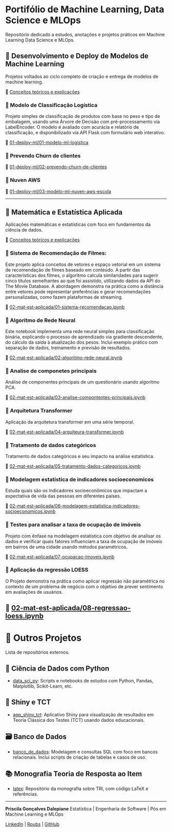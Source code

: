 # Portifólio de Machine Learning, Data Science e MLOps

Repositório dedicado a estudos, anotações e projetos práticos em Machine Learning Data Science e MLOps. 

## 📂 Desenvolvimento e Deploy de Modelos de Machine Learning
Projetos voltados ao ciclo completo de criação e entrega de modelos de machine learning.

📘 [Conceitos teóricos e explicações](01-deploy-ml/conceitos)

### 🔎 Modelo de Classificação Logística

Projeto simples de classificação de produtos com base no peso e tipo de embalagem, usando uma Árvore de Decisão com pré-processamento via LabelEncoder. O modelo é avaliado com acurácia e relatório de classificação, e disponibilizado via API Flask com formulário web interativo.

📁 [01-deploy-ml/01-modelo-ml-logistica](01-deploy-ml/01-modelo-ml-logistica)

### 🔎 Prevendo Churn de clientes

📁 [01-deploy-ml/02-prevendo-churn-de-clientes](01-deploy-ml/02-prevendo-churn-de-clientes)

### 🔎 Nuven AWS

📁 [01-deploy-ml/03-modelo-ml-nuven-aws-escola](01-deploy-ml/03-modelo-ml-nuven-aws-escola)

------------------------------------------------------------------------------------------------------------------------------------------------
## 📂 Matemática e Estatística Aplicada
Aplicações matemáticas e estatísticas com foco em fundamentos da ciência de dados.

📘 [Conceitos teóricos e explicações](02-mat-est-aplicada/conceitos)

### 🔎 Sistema de Recomendação de Filmes:  
Este projeto aplica conceitos de vetores e espaço vetorial em um sistema de recomendação de filmes baseado em conteúdo. A partir das características dos filmes, o algoritmo calcula similaridades para sugerir cinco títulos semelhantes ao que foi assistido, utilizando dados da API do The Movie Database. A abordagem demonstra na prática como a distância entre vetores pode representar preferências e gerar recomendações personalizadas, como fazem plataformas de streaming.
  
📁 [02-mat-est-aplicada/01-sistema-recomendacao.ipynb](02-mat-est-aplicada/01-sistema-recomendacao.ipynb)

### 🔎 Algoritmo de Rede Neural

Este notebook implementa uma rede neural simples para classificação binária, explicando o processo de aprendizado via gradiente descendente, do cálculo da saída à atualização dos pesos. Inclui exemplo prático com separação de dados, treinamento e previsão de resultados.

📁 [02-mat-est-aplicada/02-algoritmo-rede-neural.ipynb](02-mat-est-aplicada/02-algoritmo-rede-neural.ipynb)

### 🔎 Analise de componetes principais

Análise de componentes principais de um questionário usando algoritmo PCA.

📁 [02-mat-est-aplicada/03-analise-compontentes-principais.ipynb](02-mat-est-aplicada/03-analise-compontentes-principais.ipynb)

### 🔎 Arquitetura Transformer

Aplicação da arquitetura transformer em uma série temporal.

📁 [02-mat-est-aplicada/04-arquiteura-transformer.ipynb](02-mat-est-aplicada/04-arquiteura-transformer.ipynb)

### 🔎 Tratamento de dados categóricos

Tratamento de dados categóricos e seu impacto na análise estatística.

📁 [02-mat-est-aplicada/05-tratamento-dados-categoricos.ipynb](02-mat-est-aplicada/05-tratamento-dados-categoricos.ipynb)

### 🔎 Modelagem estatística de indicadores socioeconomicos

Estuda quais são os indicadores socioeconômicos que impactam a expectativa de vida das pessoas em diferentes países.

📁 [02-mat-est-aplicada/06-modelagem-estatistica-indicadores-socioeconomicos.ipynb](02-mat-est-aplicada/06-modelagem-estatistica-indicadores-socioeconomicos.ipynb)

### 🔎 Testes para analisar a taxa de ocupação de imóveis

Projeto com ênfase na modelagem estatística com objetivo de analisar os dados e verificar quais fatores influenciam a taxa de ocupação de imóveis em bairros de uma cidade usando métodos paramétricos.

📁 [02-mat-est-aplicada/07-ocupacao-imoveis.ipynb](07-ocupacao-imoveis.ipynb)

### 🔎 Aplicação da regressão LOESS

O Projeto demonstra na prática como aplicar regressão não paramétrica no contexto de  um problema  de  negócio  com  o  objetivo  de  prever  sentimento  em  avaliações  de  usuários.

📁 [02-mat-est-aplicada/08-regressao-loess.ipynb](08-regressao-loess.ipynb)
---

# 🔗 Outros Projetos

Lista de repositórios externos.


## 🔬 Ciência de Dados com Python

- [data_sci_py](https://github.com/prisciladalepiane/data_sci_py): Scripts e notebooks de estudos com Python, Pandas, Matplotlib, Scikit-Learn, etc.

## 🧪 Shiny e TCT

- [app_shiny_tct](https://github.com/prisciladalepiane/app_shiny_tct): Aplicativo Shiny para visualização de resultados em Teoria Clássica dos Testes (TCT) usando dados educacionais.

## 🗃️ Banco de Dados

- [banco_de_dados](https://github.com/prisciladalepiane/banco_de_dados): Modelagem e consultas SQL com foco em bancos relacionais. Inclui scripts de criação de tabelas e casos de uso.

## 📚 Monografia Teoria de Resposta ao Item

- [latex](https://github.com/prisciladalepiane/latex): Repositório da monografia sobre TRI, com código LaTeX e referências.

---

**Priscila Gonçalves Dalepiane**
Estatística | Engenharia de Software | Pós em Machine Learning e MLOps  


[LinkedIn](https://www.linkedin.com/in/prisciladalepiane) | [Rpubs](https://rpubs.com/prisciladalepiane) | [GitHub](https://github.com/prisciladalepiane)